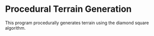# Procedural Terrain Generation
This program procedurally generates terrain using the diamond square algorithm.


